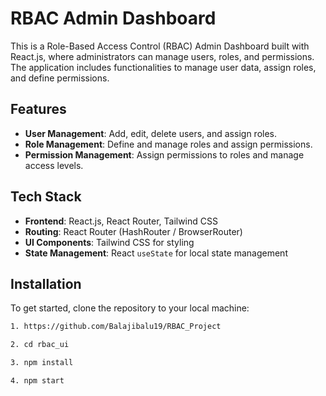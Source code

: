 # RBAC Admin Dashboard

This is a Role-Based Access Control (RBAC) Admin Dashboard built with React.js, where administrators can manage users, roles, and permissions. The application includes functionalities to manage user data, assign roles, and define permissions.

## Features

- **User Management**: Add, edit, delete users, and assign roles.
- **Role Management**: Define and manage roles and assign permissions.
- **Permission Management**: Assign permissions to roles and manage access levels.

## Tech Stack

- **Frontend**: React.js, React Router, Tailwind CSS
- **Routing**: React Router (HashRouter / BrowserRouter)
- **UI Components**: Tailwind CSS for styling
- **State Management**: React `useState` for local state management

## Installation

To get started, clone the repository to your local machine:

```bash
1. https://github.com/Balajibalu19/RBAC_Project

2. cd rbac_ui

3. npm install

4. npm start
